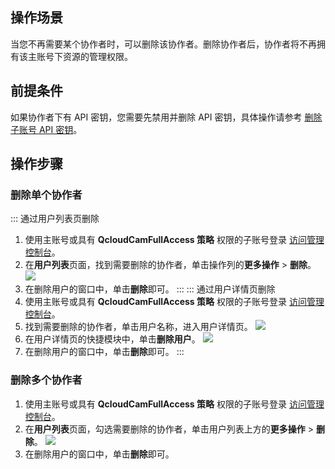 ## 操作场景

当您不再需要某个协作者时，可以删除该协作者。删除协作者后，协作者将不再拥有该主账号下资源的管理权限。

## 前提条件

如果协作者下有 API 密钥，您需要先禁用并删除 API 密钥，具体操作请参考 [删除子账号 API 密钥](https://cloud.tencent.com/document/product/598/37140#.E5.88.A0.E9.99.A4.E5.AD.90.E8.B4.A6.E5.8F.B7-api-.E5.AF.86.E9.92.A5)。

## 操作步骤

### 删除单个协作者

<dx-tabs>
::: 通过用户列表页删除

1. 使用主账号或具有 **QcloudCamFullAccess 策略** 权限的子账号登录 [访问管理控制台](https://console.cloud.tencent.com/cam)。
2. 在**用户列表**页面，找到需要删除的协作者，单击操作列的**更多操作** > **删除**。
   ![](https://main.qcloudimg.com/raw/cca4fde3b58c075d9070e2ae961adaef.png)
3. 在删除用户的窗口中，单击**删除**即可。
   :::
   ::: 通过用户详情页删除
4. 使用主账号或具有 **QcloudCamFullAccess 策略** 权限的子账号登录 [访问管理控制台](https://console.cloud.tencent.com/cam)。
5. 找到需要删除的协作者，单击用户名称，进入用户详情页。
   ![](https://main.qcloudimg.com/raw/59222b4a0ffb02cf2b9ca5c64b8d22e0.png)
6. 在用户详情页的快捷模块中，单击**删除用户**。
   ![](https://main.qcloudimg.com/raw/d491effe560ba14c5e152b8e3b7bd86b.png)
7. 在删除用户的窗口中，单击**删除**即可。
   :::
   </dx-tabs>



### 删除多个协作者

1. 使用主账号或具有 **QcloudCamFullAccess 策略** 权限的子账号登录 [访问管理控制台](https://console.cloud.tencent.com/cam)。
2. 在**用户列表**页面，勾选需要删除的协作者，单击用户列表上方的**更多操作** > **删除**。
   ![](https://main.qcloudimg.com/raw/6cc393069368cbaf2057d3d838c41df7.png)
3. 在删除用户的窗口中，单击**删除**即可。

